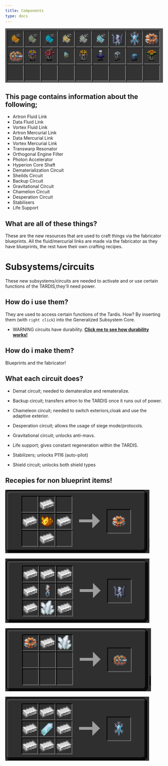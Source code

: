 ```yaml
---
title: Components
type: docs
---
```


 ![stuff](images/resourcesall.png)

## This page contains information about the following;
* Artron Fluid Link
* Data Fluid Link
* Vortex Fluid Link
* Artron Mercurial Link
* Data Mercurial Link
* Vortex Mercurial Link
* Transwarp Resonator
* Orthogonal Engine Filter
* Photon Accelerator
* Hyperion Core Shaft
* Dematerialization Circuit
* Sheilds Circuit
* Backup Circuit
* Gravitational Circuit
* Chamelion Circuit
* Desperation Circuit
* Stabilisers
* Life Support
  
## What are all of these things?

These are the new resources that are used to craft things via the fabricator blueprints. All the fluid/mercurial links are made via the fabricator 
as they have blueprints, the rest have their own crafting recipes.



# Subsystems/circuits
These new subsystems/circuits are needed to activate and or use certain functions of the TARDIS,they'll need power.

## How do i use them?
They are used to access certain functions of the Tardis. How? By inserting them (with `right click`) into the Generalized Subsystem Core.

* WARNING circuits have durability. [**Click me to see how durability works!**](../../mechanics/durability/)

## How do i make them?

Blueprints and the fabricator!

## What each circuit does?

* Demat circuit; needed to demateralize and remateralize.

* Backup circuit; transfers artron to the TARDIS once it runs out of power.

* Chameleon circuit; needed to switch exteriors,cloak and use the adaptive exterior.

* Desperation circuit; allows the usage of siege mode/protocols.

* Gravitational circuit; unlocks anti-mavs.

* Life support; gives constant regeneration within the TARDIS.

* Stabilizers; unlocks P116 (auto-pilot)

* Shield circuit; unlocks both shield types

## Recepies for non blueprint items!

![inductor recepie](images/ind.png)

![manip recepie](images/manip.png)

![condenser recepie](images/cond.png)

![bulb recepie](images/bulb.png)


